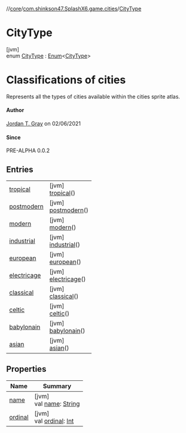 //[core](../../../index.md)/[com.shinkson47.SplashX6.game.cities](../index.md)/[CityType](index.md)

# CityType

[jvm]\
enum [CityType](index.md) : [Enum](https://kotlinlang.org/api/latest/jvm/stdlib/kotlin/-enum/index.html)&lt;[CityType](index.md)&gt; 

# Classifications of cities

Represents all the types of cities available within the cities sprite atlas.

#### Author

[Jordan T. Gray](https://www.shinkson47.in) on 02/06/2021

#### Since

PRE-ALPHA 0.0.2

## Entries

| | |
|---|---|
| [tropical](tropical/index.md) | [jvm]<br>[tropical](tropical/index.md)() |
| [postmodern](postmodern/index.md) | [jvm]<br>[postmodern](postmodern/index.md)() |
| [modern](modern/index.md) | [jvm]<br>[modern](modern/index.md)() |
| [industrial](industrial/index.md) | [jvm]<br>[industrial](industrial/index.md)() |
| [european](european/index.md) | [jvm]<br>[european](european/index.md)() |
| [electricage](electricage/index.md) | [jvm]<br>[electricage](electricage/index.md)() |
| [classical](classical/index.md) | [jvm]<br>[classical](classical/index.md)() |
| [celtic](celtic/index.md) | [jvm]<br>[celtic](celtic/index.md)() |
| [babylonain](babylonain/index.md) | [jvm]<br>[babylonain](babylonain/index.md)() |
| [asian](asian/index.md) | [jvm]<br>[asian](asian/index.md)() |

## Properties

| Name | Summary |
|---|---|
| [name](../../com.shinkson47.SplashX6.utility.configuration/-language-config/-languages/en/index.md#-372974862%2FProperties%2F971615585) | [jvm]<br>val [name](../../com.shinkson47.SplashX6.utility.configuration/-language-config/-languages/en/index.md#-372974862%2FProperties%2F971615585): [String](https://kotlinlang.org/api/latest/jvm/stdlib/kotlin/-string/index.html) |
| [ordinal](../../com.shinkson47.SplashX6.utility.configuration/-language-config/-languages/en/index.md#-739389684%2FProperties%2F971615585) | [jvm]<br>val [ordinal](../../com.shinkson47.SplashX6.utility.configuration/-language-config/-languages/en/index.md#-739389684%2FProperties%2F971615585): [Int](https://kotlinlang.org/api/latest/jvm/stdlib/kotlin/-int/index.html) |
